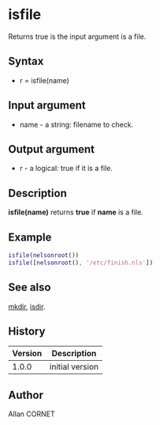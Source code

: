 

# isfile

Returns true is the input argument is a file.

## Syntax

- r = isfile(name)

## Input argument

 - name - a string: filename to check.

## Output argument

 - r - a logical: true if it is a file.

## Description


  <p><b>isfile(name)</b> returns <b>true</b> if <b>name</b> is a file.</p>


## Example

```matlab
isfile(nelsonroot())
isfile([nelsonroot(), '/etc/finish.nls'])
```

## See also

[mkdir](mkdir.md), [isdir](isdir.md).
## History

|Version|Description|
|------|------|
|1.0.0|initial version|


## Author

Allan CORNET



